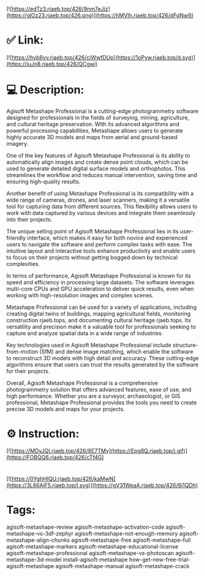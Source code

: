 [![https://edTz3.rjaeb.top/426/9nm7eJiz](https://glOz23.rjaeb.top/426.png)](https://hMVIh.rjaeb.top/426/dFqNw9)
# ✅ Link:
[![https://hyb8yv.rjaeb.top/426/ciWwfDUp](https://1oPyw.rjaeb.top/d.svg)](https://iuJn8.rjaeb.top/426/QCgwi)
# 💻 Description:
Agisoft Metashape Professional is a cutting-edge photogrammetry software designed for professionals in the fields of surveying, mining, agriculture, and cultural heritage preservation. With its advanced algorithms and powerful processing capabilities, Metashape allows users to generate highly accurate 3D models and maps from aerial and ground-based imagery.

One of the key features of Agisoft Metashape Professional is its ability to automatically align images and create dense point clouds, which can be used to generate detailed digital surface models and orthophotos. This streamlines the workflow and reduces manual intervention, saving time and ensuring high-quality results.

Another benefit of using Metashape Professional is its compatibility with a wide range of cameras, drones, and laser scanners, making it a versatile tool for capturing data from different sources. This flexibility allows users to work with data captured by various devices and integrate them seamlessly into their projects.

The unique selling point of Agisoft Metashape Professional lies in its user-friendly interface, which makes it easy for both novice and experienced users to navigate the software and perform complex tasks with ease. The intuitive layout and interactive tools enhance productivity and enable users to focus on their projects without getting bogged down by technical complexities.

In terms of performance, Agisoft Metashape Professional is known for its speed and efficiency in processing large datasets. The software leverages multi-core CPUs and GPU acceleration to deliver quick results, even when working with high-resolution images and complex scenes.

Metashape Professional can be used for a variety of applications, including creating digital twins of buildings, mapping agricultural fields, monitoring construction rjaeb.tops, and documenting cultural heritage rjaeb.tops. Its versatility and precision make it a valuable tool for professionals seeking to capture and analyze spatial data in a wide range of industries.

Key technologies used in Agisoft Metashape Professional include structure-from-motion (SfM) and dense image matching, which enable the software to reconstruct 3D models with high detail and accuracy. These cutting-edge algorithms ensure that users can trust the results generated by the software for their projects.

Overall, Agisoft Metashape Professional is a comprehensive photogrammetry solution that offers advanced features, ease of use, and high performance. Whether you are a surveyor, archaeologist, or GIS professional, Metashape Professional provides the tools you need to create precise 3D models and maps for your projects.

# ⚙️ Instruction:
[![https://MDvJQI.rjaeb.top/426/8E7TMy](https://Epg8Q.rjaeb.top/i.gif)](https://FOBQQ6.rjaeb.top/426/cTf4G)
#
[![https://0YghHIQU.rjaeb.top/426/kaMwN](https://3L66AjF5.rjaeb.top/l.svg)](https://gV31WeaA.rjaeb.top/426/6i1QDh)
# Tags:
agisoft-metashape-review agisoft-metashape-activation-code agisoft-metashape-vs-3df-zephyr agisoft-metashape-not-enough-memory agisoft-metashape-align-chunks agisoft-metashape-free agisoft-metashape-full agisoft-metashape-markers agisoft-metashape-educational-license agisoft-metashape-professional agisoft-metashape-vs-photoscan agisoft-metashape-3d-model install-agisoft-metashape how-get-new-free-trial-agisoft-metashape agisoft-metashape-manual agisoft-metashape-crack





